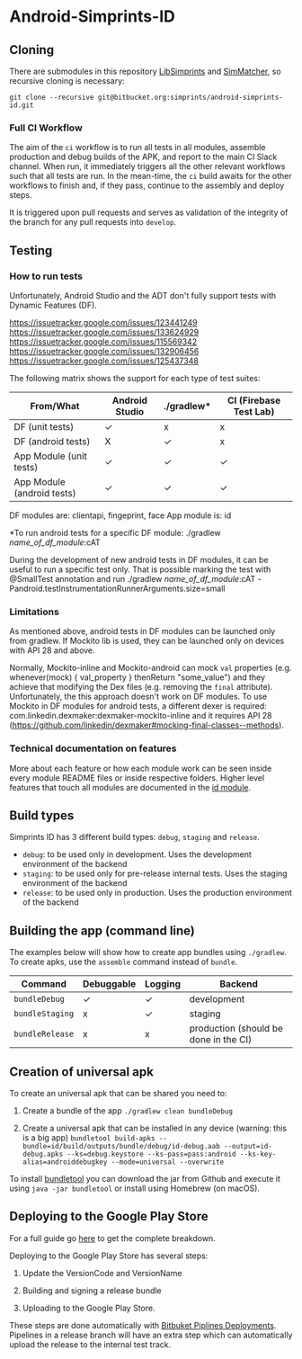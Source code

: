 # Android-Simprints-ID

## Cloning

There are submodules in this repository [LibSimprints](https://github.com/Simprints/LibSimprints) and [SimMatcher](https://github.com/Simprints/Fingerprint-SimMatcher), so recursive cloning is necessary:

`git clone --recursive git@bitbucket.org:simprints/android-simprints-id.git`

### Full CI Workflow
The aim of the `ci` workflow is to run all tests in all modules, assemble production and debug builds of the APK, and report to the main CI Slack channel.
When run, it immediately triggers all the other relevant workflows such that all tests are run.
In the mean-time, the `ci` build awaits for the other workflows to finish and, if they pass, continue to the assembly and deploy steps.

It is triggered upon pull requests and serves as validation of the integrity of the branch for any pull requests into `develop`.

## Testing

### How to run tests
Unfortunately, Android Studio and the ADT don't fully support tests with Dynamic Features (DF).

https://issuetracker.google.com/issues/123441249
https://issuetracker.google.com/issues/133624929
https://issuetracker.google.com/issues/115569342
https://issuetracker.google.com/issues/132906456
https://issuetracker.google.com/issues/125437348

The following matrix shows the support for each type of test suites:

| From/What                 | Android Studio  | ./gradlew* | CI (Firebase Test Lab) |
|---------------------------|-----------------|------------|------------------------|
| DF (unit tests)           |       ✓         |     x      |          x             |
| DF (android tests)        |       X         |     ✓      |          x             |
| App Module (unit tests)   |       ✓         |     ✓      |          ✓             |
| App Module (android tests)|       ✓         |     ✓      |          ✓             |

DF modules are: clientapi, fingeprint, face
App module is: id

*To run android tests for a specific DF module: ./gradlew _name_of_df_module_:cAT

During the development of new android tests in DF modules, it can be useful to run a specific test only.
That is possible marking the test with @SmallTest annotation and run ./gradlew _name_of_df_module_:cAT  -Pandroid.testInstrumentationRunnerArguments.size=small

### Limitations

As mentioned above, android tests in DF modules can be launched only from gradlew.
If Mockito lib is used, they can be launched only on devices with API 28 and above.

Normally, Mockito-inline and Mockito-android can mock `val` properties (e.g. whenever(mock) { val_property } thenReturn "some_value") and they achieve that modifying the Dex files (e.g. removing the `final` attribute).
Unfortunately, the this approach doesn't work on DF modules.
To use Mockito in DF modules for android tests, a different dexer is required: com.linkedin.dexmaker:dexmaker-mockito-inline and it requires API 28 (https://github.com/linkedin/dexmaker#mocking-final-classes--methods).

### Technical documentation on features

More about each feature or how each module work can be seen inside every module README files or inside respective folders. Higher level features that touch all modules are documented in the [id module](id/README.md).

## Build types
Simprints ID has 3 different build types: `debug`, `staging` and `release`.
- `debug`: to be used only in development. Uses the development environment of the backend
- `staging`: to be used only for pre-release internal tests. Uses the staging environment of the backend
- `release`: to be used only in production. Uses the production environment of the backend

## Building the app (command line)
The examples below will show how to create app bundles using `./gradlew`.
To create apks, use the `assemble` command instead of `bundle`.

| Command                   | Debuggable      |   Logging   |  Backend                              |
|---------------------------|-----------------|-------------|----------------------------------------|
| `bundleDebug`             |       ✓         |     ✓      |  development  						    |
| `bundleStaging`           |       x         |     ✓       |  staging    						     |
| `bundleRelease`           |       x         |     x       |  production (should be done in the CI) |

## Creation of universal apk
To create an universal apk that can be shared you need to:

1. Create a bundle of the app
`./gradlew clean bundleDebug`

2. Create a universal apk that can be installed in any device (warning: this is a big app)
`bundletool build-apks --bundle=id/build/outputs/bundle/debug/id-debug.aab --output=id-debug.apks --ks=debug.keystore --ks-pass=pass:android --ks-key-alias=androiddebugkey --mode=universal --overwrite`

To install [bundletool](https://github.com/google/bundletool) you can download the jar from Github and execute it using `java -jar bundletool` or install using Homebrew (on macOS).

## Deploying to the Google Play Store
For a full guide go [here](https://simprints.atlassian.net/wiki/spaces/KB/pages/1761378305/Releasing+a+new+version) to get the complete breakdown. 

Deploying to the Google Play Store has several steps:

1. Update the VersionCode and VersionName 

2. Building and signing a release bundle

3. Uploading to the Google Play Store. 

These steps are done automatically with [Bitbuket Piplines Deployments](https://bitbucket.org/simprints/android-simprints-id/addon/pipelines/deployments). 
Pipelines in a release branch will have an extra step which can automatically upload the release to the internal test track. 
